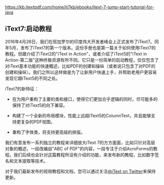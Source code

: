 https://kb.itextpdf.com/home/it7kb/ebooks/itext-7-jump-start-tutorial-for-java

## iText7:启动教程

2016年4月26日，我们在班加罗尔的印度伟大开发者峰会上正式发布了iText7。同年5月，发布了iText7的第一个版本。这份手册也是第一篇关于如何使用iText7的教程。但跟介绍了iText2的"iText in Action"，或者介绍了iText5的"iText in Action-第二版"这种终极资源有所不同。它只是一份简单的启动教程，仅仅包含了对iText基本功能的快速概述，比如PDF的创建和操纵（或者说只包含了对PDF的创建和操纵）。我们之所以这样做是为了让新用户快速上手，并帮助老用户更容易发现它跟iText5的不同之处。

iText7的新特征：

* 在为用户重构了主要的类和接口，使得它们更加合乎逻辑的同时，尽可能多的保持了对iText5的向下兼容。

* 构建了一个全新的布局模块，性能上远超iText5的ColumnText，并且能够支持更复杂的PDF视图。

* 重构了字体类，将支持更高级的排版。

我们有意发布一系列独立的教程来详细放大iText 7的方方面面，比如只针对高层对象的概述，一段改编自"ABC of PDF"的内容，一段专注于介绍AcroForms的教程。我们后续也会针对这篇教程所没有介绍的功能，来发布新的教程，比如数字签名和文本提取等技术。

对于我们最新发布的视频教程和文档，您可以通过关注[@iText on Twitter](https://twitter.com/iText)来保持更新。

